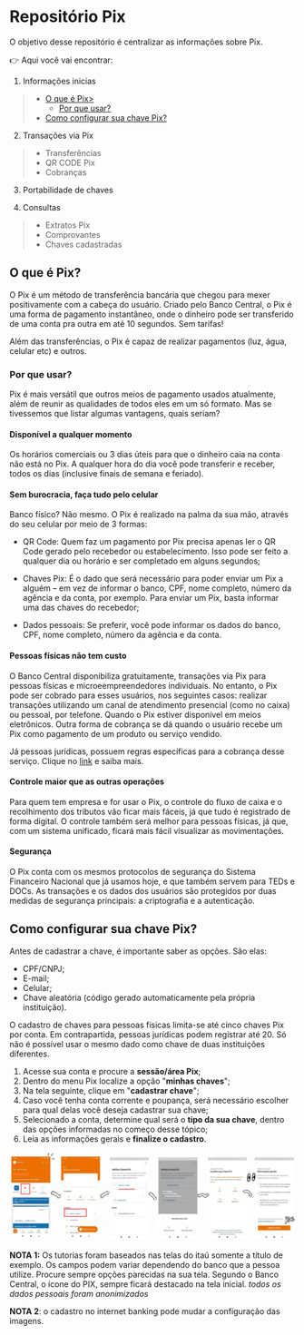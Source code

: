# Repositório Pix

O objetivo desse repositório é centralizar as informações sobre Pix.



:point_right: Aqui você vai encontrar:
 
 1.  Informações inicias
   > -  [O que é Pix>](#o-que-e-pix)
   >     -  [Por que usar?](#por-que-usar)
   > -  [Como configurar sua chave Pix?](#como-configurar-sua-chave-pix)
      
2. Transações via Pix
> - Transferências
> - QR CODE Pix
> - Cobranças

3. Portabilidade de chaves

4. Consultas
> - Extratos Pix
> - Comprovantes 
> - Chaves cadastradas


## O que é Pix?

O Pix é um método de transferência bancária que chegou para mexer positivamente com a cabeça do usuário. Criado pelo Banco Central, o Pix é uma forma de pagamento instantâneo, onde o dinheiro pode ser transferido de uma conta pra outra em até 10 segundos. Sem tarifas! 

Além das transferências, o Pix é capaz de realizar pagamentos (luz, água, celular etc) e outros.


### Por que usar?

Pix é mais versátil que outros meios de pagamento usados atualmente, além de reunir as qualidades de todos eles em um só formato. Mas se tivessemos que listar algumas vantagens, quais seriam?

#### Disponível a qualquer momento
 
Os horários comerciais ou 3 dias úteis para que o dinheiro caia na conta não está no Pix. A qualquer hora do dia você pode transferir e receber, todos os dias (inclusive finais de semana e feriado). 

#### Sem burocracia, faça tudo pelo celular

Banco físico? Não mesmo. O Pix é realizado na palma da sua mão, através do seu celular por meio de 3 formas: 

- QR Code: Quem faz um pagamento por Pix precisa apenas ler o QR Code gerado pelo recebedor ou estabelecimento. Isso pode ser feito a qualquer dia ou horário e ser completado em alguns segundos;

- Chaves Pix: É o dado que será necessário para poder enviar um Pix a alguém – em vez de informar o banco, CPF, nome completo, número da agência e da conta, por exemplo. Para enviar um Pix, basta informar uma das chaves do recebedor; 

- Dados pessoais: Se preferir, você pode informar os dados do banco, CPF, nome completo, número da agência e da conta.

#### Pessoas físicas não tem custo 
O Banco Central disponibiliza gratuitamente, transações via Pix para pessoas físicas e microeempreendedores individuais. No entanto, o Pix pode ser cobrado para esses usuários, nos seguintes casos: realizar transações utilizando um canal de atendimento presencial (como no caixa) ou pessoal, por telefone. Quando o Pix estiver disponível em meios eletrônicos. Outra forma de cobrança se dá quando o usuário recebe um Pix como pagamento de um produto ou serviço vendido. 

Já pessoas jurídicas, possuem regras específicas para a cobrança desse serviço. Clique no [link](https://vocesa.abril.com.br/dinheiro/veja-quanto-os-empreendedores-pagam-de-taxa-para-usar-o-pix/) e saiba mais. 


#### Controle maior que as outras operações

Para quem tem empresa e for usar o Pix, o controle do fluxo de caixa e o recolhimento dos tributos vão ficar mais fáceis, já que tudo é registrado de forma digital. O controle também será melhor para pessoas físicas, já que, com um sistema unificado, ficará mais fácil visualizar as movimentações.

#### Segurança
O Pix conta com os mesmos protocolos de segurança do Sistema Financeiro Nacional que já usamos hoje, e que também servem para TEDs e DOCs. As transações e os dados dos usuários são protegidos por duas medidas de segurança principais: a criptografia e a autenticação.


## Como configurar sua chave Pix?

Antes de cadastrar a chave, é importante saber as opções. São elas:
- CPF/CNPJ;
- E-mail;
- Celular;
- Chave aleatória (código gerado automaticamente pela própria instituição).

O cadastro de chaves para pessoas físicas limita-se até cinco chaves Pix por conta. Em contrapartida, pessoas jurídicas podem registrar até 20. Só não é possível usar o mesmo dado como chave de duas instituições diferentes.

1. Acesse sua conta e procure a **sessão/área Pix**;
2. Dentro do menu Pix localize a opção "**minhas chaves**";
3. Na tela seguinte, clique em "**cadastrar chave**";
4. Caso você tenha conta corrente e poupança, será necessário escolher para qual delas você deseja cadastrar sua chave;
5. Selecionado a conta, determine qual será o **tipo da sua chave**, dentro das opções informadas no começo desse tópico;
6. Leia as informações gerais e **finalize o cadastro**. 

![passos chave pix](https://github.com/Sherillyn/pix-tutorial/blob/main/assets/imagem1.jpeg)








**NOTA 1:** Os tutorias foram baseados nas telas do itaú somente a título de exemplo. Os campos podem variar dependendo do banco que a pessoa utilize. Procure sempre opções parecidas na sua tela. Segundo o Banco Central, o ícone do PIX, sempre ficará destacado na tela inicial. 
*todos os dados pessoais foram anonimizados*

**NOTA 2**: o cadastro no internet banking pode mudar a configuração das imagens.
 
 
 
